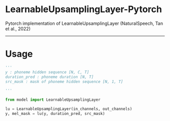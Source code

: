# LearnableUpsamplingLayer-Pytorch
Pytorch implementation of LearnableUpsamplingLayer (NaturalSpeech, Tan et al., 2022)

---
# Usage

``` python
'''
y : phoneme hidden sequence [N, C, T]
duration_pred : phoneme duration [N, T]
src_mask : mask of phoneme hidden sequence [N, 1, T]

'''

from model import LearnableUpsamplingLayer

lu = LearnableUpsamplingLayer(in_channels, out_channels)
y, mel_mask = lu(y, duration_pred, src_mask) 

```
